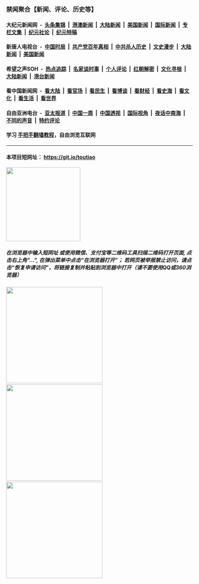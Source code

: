 ### 禁闻聚合【新闻、评论、历史等】

#### 大纪元新闻网 &nbsp;-&nbsp; [头条集锦](indexes/E头条集锦.md?t=02092333) &nbsp;|&nbsp; [港澳新闻](indexes/E港澳新闻.md?t=02092333)  &nbsp;|&nbsp; [大陆新闻](indexes/E大陆新闻.md?t=02092333) &nbsp;|&nbsp; [美国新闻](indexes/E美国新闻.md?t=02092333) &nbsp;|&nbsp; [国际新闻](indexes/E国际新闻.md?t=02092333) &nbsp;|&nbsp; [专栏文集](indexes/E专栏文集.md?t=02092333) &nbsp;|&nbsp; [纪元社论](indexes/E纪元社论.md?t=02092333) &nbsp;|&nbsp; [纪元特稿](indexes/E纪元特稿.md?t=02092333) 

#### 新唐人电视台 &nbsp;-&nbsp; [中国时局](indexes/N中国时局.md?t=02092333) &nbsp;|&nbsp; [共产党百年真相](indexes/N共产党百年真相.md?t=02092333) &nbsp;|&nbsp; [中共杀人历史](indexes/N中共杀人历史.md?t=02092333) &nbsp;|&nbsp; [文史漫步](indexes/N文史漫步.md?t=02092333) &nbsp;|&nbsp; [大陆新闻](indexes/N大陆新闻.md?t=02092333) &nbsp;|&nbsp; [美国新闻](indexes/N美国新闻.md?t=02092333)

#### 希望之声SOH &nbsp;-&nbsp; [热点追踪](indexes/H热点追踪.md?t=02092333) &nbsp;|&nbsp; [名家谈时事](indexes/H名家谈时事.md?t=02092333) &nbsp;|&nbsp; [个人评论](indexes/H个人评论.md?t=02092333)  &nbsp;|&nbsp; [红朝解密](indexes/H红朝解密.md?t=02092333) &nbsp;|&nbsp; [文化寻根](indexes/H文化寻根.md?t=02092333) &nbsp;|&nbsp; [大陆新闻](indexes/H大陆新闻.md?t=02092333) &nbsp;|&nbsp; [港台新闻](indexes/H港台新闻.md?t=02092333)

#### 看中国新闻网 &nbsp;-&nbsp; [看大陆](indexes/S看大陆.md?t=02092333) &nbsp;|&nbsp; [看官场](indexes/S看官场.md?t=02092333) &nbsp;|&nbsp; [看民生](indexes/S看民生.md?t=02092333)  &nbsp;|&nbsp; [看博谈](indexes/S看博谈.md?t=02092333) &nbsp;|&nbsp; [看财经](indexes/S看财经.md?t=02092333) &nbsp;|&nbsp; [看史海](indexes/S看史海.md?t=02092333) &nbsp;|&nbsp; [看文化](indexes/S看文化.md?t=02092333) &nbsp;|&nbsp; [看生活](indexes/S看生活.md?t=02092333) &nbsp;|&nbsp; [看世界](indexes/S看世界.md?t=02092333)

#### 自由亚洲电台 &nbsp;-&nbsp; [亚太报道](indexes/R亚太报道.md?t=02092333) &nbsp;|&nbsp; [中国一周](indexes/R中国一周.md?t=02092333) &nbsp;|&nbsp; [中国透视](indexes/R中国透视.md?t=02092333)  &nbsp;|&nbsp; [国际视角](indexes/R国际视角.md?t=02092333) &nbsp;|&nbsp; [夜话中南海](indexes/R夜话中南海.md?t=02092333) &nbsp;|&nbsp; [不同的声音](indexes/R不同的声音.md?t=02092333) &nbsp;|&nbsp; [特约评论](indexes/R特约评论.md?t=02092333)

#### 学习 [手把手翻墙教程](https://github.com/gfw-breaker/guides/wiki)，自由浏览互联网

----

#### 本项目短网址： https://git.io/toutiao
<img src="https://raw.githubusercontent.com/gfw-breaker/banned-news/master/scripts/img/qr.png" width="200px"/>  

##### 在浏览器中输入短网址 或使用微信、支付宝等二维码工具扫描二维码打开页面, 点击右上角"...", 在弹出菜单中点击“在浏览器打开”； 若网页被举报禁止访问，请点击“恢复申请访问”，将链接复制并粘贴到浏览器中打开（请不要使用QQ或360浏览器）

<img src="https://raw.githubusercontent.com/gfw-breaker/banned-news/master/scripts/img/1.png" width="260px"/> &nbsp; <img src="https://raw.githubusercontent.com/gfw-breaker/banned-news/master/scripts/img/2.png" width="260px"/> &nbsp; <img src="https://raw.githubusercontent.com/gfw-breaker/banned-news/master/scripts/img/3.png" width="260px"/>
